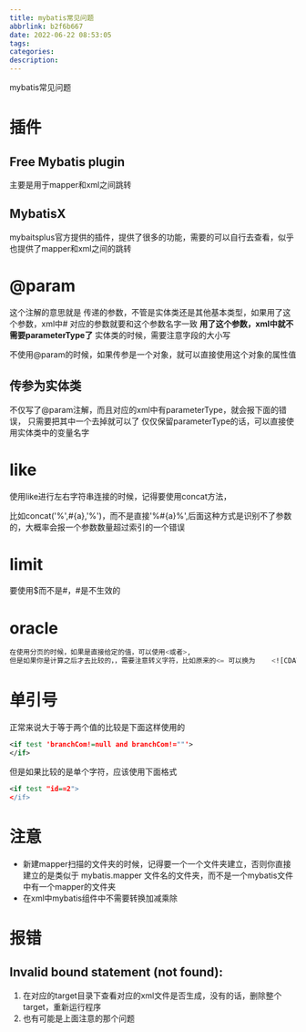 ```yaml
---
title: mybatis常见问题
abbrlink: b2f6b667
date: 2022-06-22 08:53:05
tags:
categories:
description:
---
```

mybatis常见问题
<!-- more -->
# 插件

## Free Mybatis plugin

主要是用于mapper和xml之间跳转

## MybatisX

mybaitsplus官方提供的插件，提供了很多的功能，需要的可以自行去查看，似乎也提供了mapper和xml之间的跳转

# @param

这个注解的意思就是 传递的参数，不管是实体类还是其他基本类型，如果用了这个参数，xml中# 对应的参数就要和这个参数名字一致
**用了这个参数，xml中就不需要parameterType了**
实体类的时候，需要注意字段的大小写

不使用@param的时候，如果传参是一个对象，就可以直接使用这个对象的属性值

## 传参为实体类

不仅写了@param注解，而且对应的xml中有parameterType，就会报下面的错误，
只需要把其中一个去掉就可以了
仅仅保留parameterType的话，可以直接使用实体类中的变量名字

# like

使用like进行左右字符串连接的时候，记得要使用concat方法，

比如concat('%',#{a},'%')，而不是直接'%#{a}%',后面这种方式是识别不了参数的，大概率会报一个参数数量超过索引的一个错误

# limit

要使用\$而不是#，#是不生效的

# oracle

```sql
在使用分页的时候，如果是直接给定的值，可以使用<或者>,
但是如果你是计算之后才去比较的，，需要注意转义字符，比如原来的<= 可以换为    <![CDATA[<=]]>
```

# 单引号

正常来说大于等于两个值的比较是下面这样使用的

```xml
<if test 'branchCom!=null and branchCom!=""'>
</if>
```

但是如果比较的是单个字符，应该使用下面格式

```xml
<if test "id==2">
</if>
```

# 注意

*   新建mapper扫描的文件夹的时候，记得要一个一个文件夹建立，否则你直接建立的是类似于 mybatis.mapper 文件名的文件夹，而不是一个mybatis文件中有一个mapper的文件夹
*   在xml中mybatis组件中不需要转换加减乘除

# 报错

## Invalid bound statement (not found):

1.  在对应的target目录下查看对应的xml文件是否生成，没有的话，删除整个target，重新运行程序
2.  也有可能是上面注意的那个问题

